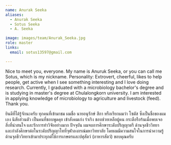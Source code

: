 ```yaml
---
name: Anurak Seeka
aliases:
  - Anurak Seeka
  - Sotus Seeka
  - A. Seeka

image: images/team/Anurak_Seeka.jpg
role: master
links:
  email: sotus13597@gmail.com

---
```


Nice to meet you, everyone. My name is Anuruk Seeka, or you can call me Sotus, which is my nickname. Personality: Extrovert, cheerful, likes to help people, get active when I see something interesting and I love doing research.
Currently, I graduated with a microbiology bachelor's degree and is studying in master's degree at Chulalongkorn university.
I am interested in applying knowledge of microbiology to agriculture and livestock (feed). Thank you.

ยินดีที่ได้รู้จักนะครับ ทุกคนที่เข้ามาชม ผมชื่อ นายอนุรักษ์ สีกา หรือเรียกผมว่า โซตัส ซึ่งเป็นชื่อของผมเอง นิสัยส่วนตัว เป็นคนที่ชอบพูดคุย เข้าสังคมเก่ง ร่าเริง ชอบช่วยเหลือผู้คน กระตือรือร้นเมื่อพบเจอสิ่งที่น่าสนใจ และรักการทำวิจัยอย่างมาก
ปัจจุบัน ผมจบการศึกษาระดับปริญญาตรี ด้านจุลชีววิทยา และกำลังศึกษาต่อในระดับปริญญาโทที่จุฬาลงกรณ์มหาวิทยาลัย โดยผมมีความสนใจในการนำความรู้ด้านจุลชีววิทยาเข้ามาประยุกต์ใช้การเกษตรและปศุสัตว์ (อาหารสัตว์) ขอบคุณครับ
